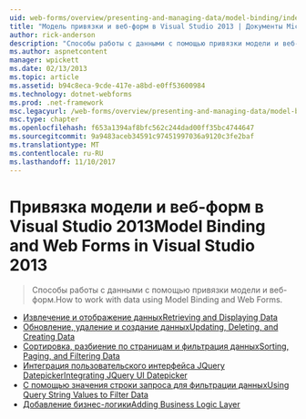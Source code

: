 ```yaml
---
uid: web-forms/overview/presenting-and-managing-data/model-binding/index
title: "Модель привязки и веб-форм в Visual Studio 2013 | Документы Microsoft"
author: rick-anderson
description: "Способы работы с данными с помощью привязки модели и веб-форм."
ms.author: aspnetcontent
manager: wpickett
ms.date: 02/13/2013
ms.topic: article
ms.assetid: b94c8eca-9cde-417e-a8bd-e0ff53600984
ms.technology: dotnet-webforms
ms.prod: .net-framework
msc.legacyurl: /web-forms/overview/presenting-and-managing-data/model-binding
msc.type: chapter
ms.openlocfilehash: f653a1394af8bfc562c244dad00ff35bc4744647
ms.sourcegitcommit: 9a9483aceb34591c97451997036a9120c3fe2baf
ms.translationtype: MT
ms.contentlocale: ru-RU
ms.lasthandoff: 11/10/2017
---
```

<a name="model-binding-and-web-forms-in-visual-studio-2013"></a><span data-ttu-id="99130-103">Привязка модели и веб-форм в Visual Studio 2013</span><span class="sxs-lookup"><span data-stu-id="99130-103">Model Binding and Web Forms in Visual Studio 2013</span></span>
====================
> <span data-ttu-id="99130-104">Способы работы с данными с помощью привязки модели и веб-форм.</span><span class="sxs-lookup"><span data-stu-id="99130-104">How to work with data using Model Binding and Web Forms.</span></span>


- [<span data-ttu-id="99130-105">Извлечение и отображение данных</span><span class="sxs-lookup"><span data-stu-id="99130-105">Retrieving and Displaying Data</span></span>](retrieving-data.md)
- [<span data-ttu-id="99130-106">Обновление, удаление и создание данных</span><span class="sxs-lookup"><span data-stu-id="99130-106">Updating, Deleting, and Creating Data</span></span>](updating-deleting-and-creating-data.md)
- [<span data-ttu-id="99130-107">Сортировка, разбиение по страницам и фильтрация данных</span><span class="sxs-lookup"><span data-stu-id="99130-107">Sorting, Paging, and Filtering Data</span></span>](sorting-paging-and-filtering-data.md)
- [<span data-ttu-id="99130-108">Интеграция пользовательского интерфейса JQuery Datepicker</span><span class="sxs-lookup"><span data-stu-id="99130-108">Integrating JQuery UI Datepicker</span></span>](integrating-jquery-ui.md)
- [<span data-ttu-id="99130-109">С помощью значения строки запроса для фильтрации данных</span><span class="sxs-lookup"><span data-stu-id="99130-109">Using Query String Values to Filter Data</span></span>](using-query-string-values-to-retrieve-data.md)
- [<span data-ttu-id="99130-110">Добавление бизнес-логики</span><span class="sxs-lookup"><span data-stu-id="99130-110">Adding Business Logic Layer</span></span>](adding-business-logic-layer.md)
